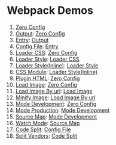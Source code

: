 # Webpack Demos

1. [Zero Config](./zero-config)
1. [Output](./output): [Zero Config](./zero-config)
1. [Entry](./entry): [Output](./output)
1. [Config File](./config-file): [Entry](./entry)
1. [Loader CSS](./loader-css): [Zero Config](./zero-config)
1. [Loader Style](./loader-style): [Loader CSS](./loader-css)
1. [Loader Style(Inline)](./loader-style-inline): [Loader Style](./loader-style)
1. [CSS Module](./css-module): [Loader Style(Inline)](./loader-style-inline)
1. [Plugin HTML](./plugin-html): [Zero Config](./zero-config)
1. [Load Image](./load-image): [Zero Config](./zero-config)
1. [Load Image By url](./load-image-by-url): [Load Image](./load-image)
1. [Minify Image](minify-image): [Load Image By url](./load-image-by-url)
1. [Mode Development](./mode-development): [Zero Config](./zero-config)
1. [Mode Production](./mode-production): [Mode Development](./mode-development)
1. [Source Map](./source-map): [Mode Development](./mode-development)
1. [Watch Mode](./watch-mode): [Source Map](./source-map)
1. [Code Split](code-split): [Config File](./config-file)
1. [Split Vendors](split-vendors): [Code Split](./code-split)
